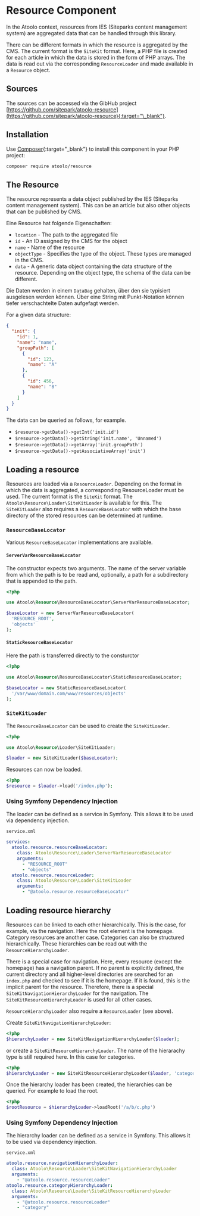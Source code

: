 # Resource Component

In the Atoolo context, resources from IES (Siteparks content management system) are aggregated data that can be handled through this library.

There can be different formats in which the resource is aggregated by the CMS. The current format is the `SiteKit` format. Here, a PHP file is created for each article in which the data is stored in the form of PHP arrays. The data is read out via the corresponding `ResourceLoader` and made available in a `Resource` object.

## Sources

The sources can be accessed via the GibHub project [https://github.com/sitepark/atoolo-resource](https://github.com/sitepark/atoolo-resource){:target="\_blank"}.

## Installation

Use [Composer](https://getcomposer.org/){:target="\_blank"} to install this component in your PHP project:

```sh
composer require atoolo/resource
```

## The Resource

The resource represents a data object published by the IES (Siteparks content management system). This can be an article but also other objects that can be published by CMS.

Eine Resource hat folgende Eigenschaften:

- `location` - The path to the aggregated file
- `id` - An ID assigned by the CMS for the object
- `name` - Name of the resource
- `objectType` - Specifies the type of the object. These types are managed in the CMS.
- `data` - A generic data object containing the data structure of the resource. Depending on the object type, the schema of the data can be different.

Die Daten werden in einem `DataBag` gehalten, über den sie typisiert ausgelesen werden können. Über eine String mit Punkt-Notation können tiefer verschachtelte Daten aufgefagt werden.

For a given data structure:

```json
{
  "init": {
    "id": 1,
    "name": "name",
    "groupPath": [
      {
        "id": 123,
        "name": "A"
      },
      {
        "id": 456,
        "name": "B"
      }
    ]
  }
}
```

The data can be queried as follows, for example.

- `$resource->getData()->getInt('init.id')`
- `$resource->getData()->getString('init.name', 'Unnamed')`
- `$resource->getData()->getArray('init.groupPath')`
- `$resource->getData()->getAssociativeArray('init')`

## Loading a resource

Resources are loaded via a `ResourceLoader`. Depending on the format in which the data is aggregated, a corresponding ResourceLoader must be used. The current format is the `SiteKit` format. The `Atoolo\Resource\Loader\SiteKitLoader` is available for this. The `SiteKitLoader` also requires a `ResourceBaseLocator` with which the base directory of the stored resources can be determined at runtime.

### `ResourceBaseLocator`

Various `ResourceBaseLocator` implementations are available.

#### `ServerVarResourceBaseLocator`

The constructor expects two arguments. The name of the server variable from which the path is to be read and, optionally, a path for a subdirectory that is appended to the path.

```php
<?php

use Atoolo\Resource\ResourceBaseLocator\ServerVarResourceBaseLocator;

$baseLocator = new ServerVarResourceBaseLocator(
  'RESOURCE_ROOT',
  'objects'
);
```

#### `StaticResourceBaseLocator`

Here the path is transferred directly to the consturctor

```php
<?php

use Atoolo\Resource\ResourceBaseLocator\StaticResourceBaseLocator;

$baseLocator = new StaticResourceBaseLocator(
  '/var/www/domain.com/www/resources/objects'
);
```

### `SiteKitLoader`

The `ResourceBaseLocator` can be used to create the `SiteKitLoader`.

```php
<?php

use Atoolo\Resource\Loader\SiteKitLoader;

$loader = new SiteKitLoader($baseLocator);
```

Resources can now be loaded.

```php
<?php
$resource = $loader->load('/index.php');
```

### Using Symfony Dependency Injection

The loader can be defined as a service in Symfony. This allows it to be used via dependency injection.

`service.xml`

```yaml
services:
  atoolo.resource.resourceBaseLocator:
    class: Atoolo\Resource\Loader\ServerVarResourceBaseLocator
    arguments:
      - "RESOURCE_ROOT"
      - "objects"
  atoolo.resource.resourceLoader:
    class: Atoolo\Resource\Loader\SiteKitLoader
    arguments:
      - "@atoolo.resource.resourceBaseLocator"
```

## Loading resource hierarchy

Resources can be linked to each other hierarchically. This is the case, for example, via the navigation. Here the root element is the homepage. Category resources are another case. Categories can also be structured hierarchically. These hierarchies can be read out with the `ResourceHierarchyLoader`.

There is a special case for navigation. Here, every resource (except the homepage) has a navigation parent. If no parent is explicitly defined, the current directory and all higher-level directories are searched for an `index.php` and checked to see if it is the homepage. If it is found, this is the implicit parent for the resource. Therefore, there is a special `SiteKitNavigationHierarchyLoader` for the navigation. The `SiteKitResourceHierarchyLoader` is used for all other cases.

`ResourceHierarchyLoader` also require a `ResourceLoader` (see above).

Create `SiteKitNavigationHierarchyLoader`:

```php
<?php
$hierarchyLoader = new SiteKitNavigationHierarchyLoader($loader);
```

or create a `SiteKitResourceHierarchyLoader`. The name of the hierarachy type is still required here. In this case for categories.

```php
<?php
$hierarchyLoader = new SiteKitResourceHierarchyLoader($loader, 'category');
```

Once the hierarchy loader has been created, the hierarchies can be queried. For example to load the root.

```php
<?php
$rootResource = $hierarchyLoader->loadRoot('/a/b/c.php')
```

### Using Symfony Dependency Injection

The hierarchy loader can be defined as a service in Symfony. This allows it to be used via dependency injection.

`service.xml`

```yaml
atoolo.resource.navigationHierarchyLoader:
  class: Atoolo\Resource\Loader\SiteKitNavigationHierarchyLoader
  arguments:
    - "@atoolo.resource.resourceLoader"
atoolo.resource.categoryHierarchyLoader:
  class: Atoolo\Resource\Loader\SiteKitResourceHierarchyLoader
  arguments:
    - "@atoolo.resource.resourceLoader"
    - "category"
```
